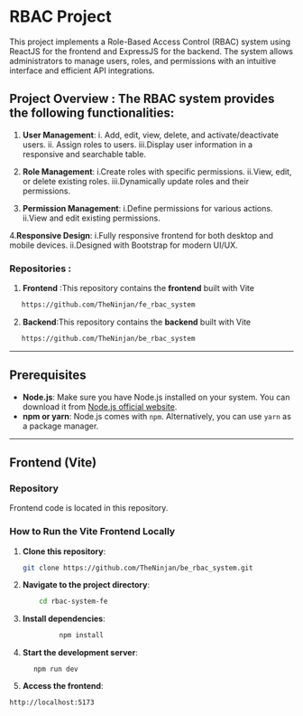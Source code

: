 # RBAC Project

This project implements a Role-Based Access Control (RBAC) system using ReactJS for the frontend and ExpressJS for the backend. The system allows administrators to manage users, roles, and permissions with an intuitive interface and efficient API integrations.

## Project Overview : The RBAC system provides the following functionalities:

1. **User Management**: 
 i. Add, edit, view, delete, and activate/deactivate users.
ii. Assign roles to users.
iii.Display user information in a responsive and searchable table.

2. **Role Management**:
i.Create roles with specific permissions.
ii.View, edit, or delete existing roles.
iii.Dynamically update roles and their permissions.

3. **Permission Management**:
i.Define permissions for various actions.
ii.View and edit existing permissions.

4.**Responsive Design**:
i.Fully responsive frontend for both desktop and mobile devices.
ii.Designed with Bootstrap for modern UI/UX.

### Repositories :
1. **Frontend** :This repository contains the **frontend** built with Vite
```bash
   https://github.com/TheNinjan/fe_rbac_system
```
2. **Backend**:This repository contains the **backend** built with Vite
```bash
   https://github.com/TheNinjan/be_rbac_system
```
---

## Prerequisites

- **Node.js**: Make sure you have Node.js installed on your system. You can download it from [Node.js official website](https://nodejs.org/).
- **npm or yarn**: Node.js comes with `npm`. Alternatively, you can use `yarn` as a package manager.

---
## Frontend (Vite)

### Repository
Frontend code is located in this repository.

### How to Run the Vite Frontend Locally

1. **Clone this repository**:
   ```bash
   git clone https://github.com/TheNinjan/be_rbac_system.git
   ```
2. **Navigate to the project directory**:
      ```bash
          cd rbac-system-fe
      ```

3. **Install dependencies**:
   ```bash 
            npm install
   ```
4. **Start the development server**:
```base  
      npm run dev
```
5.  **Access the frontend**:
   ```base  
  http://localhost:5173
   ```


